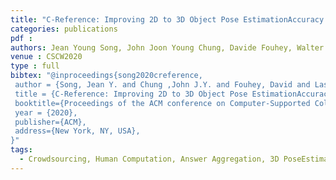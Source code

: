 ```yaml
---
title: "C-Reference: Improving 2D to 3D Object Pose EstimationAccuracy via Crowdsourced Joint Object Estimation"
categories: publications
pdf :
authors: Jean Young Song, John Joon Young Chung, Davide Fouhey, Walter S. Lasecki
venue : CSCW2020
type : full
bibtex: "@inproceedings{song2020creference,
 author = {Song, Jean Y. and Chung ,John J.Y. and Fouhey, David and Lasecki, Walter S.},
 title = {C-Reference: Improving 2D to 3D Object Pose EstimationAccuracy via Crowdsourced Joint Object Estimation},
 booktitle={Proceedings of the ACM conference on Computer-Supported Collaborative Work (CSCW '20)},
 year = {2020},
 publisher={ACM},
 address={New York, NY, USA},
}" 
tags:
  - Crowdsourcing, Human Computation, Answer Aggregation, 3D PoseEstimation, Computer Vision, Optimization, Soft Constraints
---
```

